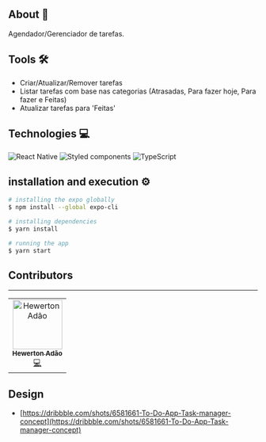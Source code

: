 ## About 📄
Agendador/Gerenciador de tarefas.

## Tools 🛠️
- Criar/Atualizar/Remover tarefas
- Listar tarefas com base nas categorias (Atrasadas, Para fazer hoje, Para fazer e Feitas)
- Atualizar tarefas para 'Feitas'

## Technologies 💻

![React Native](https://img.shields.io/badge/-React_Native-61dafb?style=plastic&logoColor=black&logo=react)
![Styled components](https://img.shields.io/badge/styled--components-1572b6?style=plastic&logoColor=white&logo=styled-components)
![TypeScript](https://img.shields.io/badge/-TypeScript-007ACC?style=plastic&logoColor=white&logo=typescript)

## installation and execution ⚙️

```bash
# installing the expo globally
$ npm install --global expo-cli

# installing dependencies
$ yarn install

# running the app
$ yarn start
```

## Contributors
<hr>
<table>
  <tr>
    <td align="center">
      <a href="https://github.com/Hewerton80">
        <img src="https://avatars0.githubusercontent.com/u/37268237?s=400&v=4" width="100px;" alt="Hewerton Adão"/>
        <br />
        <sub><b>Hewerton Adão </b></sub>
      </a><br />
      <a href="https://github.com/Hewerton80" title="Code">💻</a>
    </td>
  </tr>
</table>

## Design

- [https://dribbble.com/shots/6581661-To-Do-App-Task-manager-concept](https://dribbble.com/shots/6581661-To-Do-App-Task-manager-concept)


